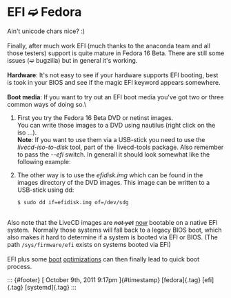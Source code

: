 EFI ➫ Fedora
============

Ain't unicode chars nice? :)\
\
Finally, after much work EFI (much thanks to the anaconda team and all
those testers) support is quite mature in Fedora 16 Beta. There are
still some issues (➫ bugzilla) but in general it's working.\
\
**Hardware**: It's not easy to see if your hardware supports EFI
booting, best is took in your BIOS and see if the magic EFI keyword
appears somewhere.\
\
**Boot media**: If you want to try out an EFI boot media you've got two
or three common ways of doing so.\

1.  First you try the Fedora 16 Beta DVD or netinst images.\
    You can write those images to a DVD using nautilus (right click on
    the iso ...).\
    **Note**: If you want to use them via a USB-stick you need to use
    the *livecd-iso-to-disk* tool, part of the  livecd-tools package.
    Also remember to pass the *--efi* switch. In generall it should look
    somewhat like the following example:
2.  The other way is to use the *efidisk.img* which can be found in the
    images directory of the DVD images. This image can be written to a
    USB-stick using dd:

        $ sudo dd if=efidisk.img of=/dev/sdg

\
Also note that the LiveCD images are ~~*not yet*~~
[now](http://dummdida.blogspot.com/2011/10/update-on-efi-and-fedora-16-live-images.html)
bootable on a native EFI system.  Normally those systems will fall back
to a legacy BIOS boot, which also makes it hard to determine if a system
is booted via EFI or BIOS. (The path `/sys/firmware/efi` exists on
systems booted via EFI)\
\
EFI plus some [boot](http://www.freedesktop.org/wiki/Software/systemd)
[optimizations](http://www.harald-hoyer.de/personal/blog/fedora-15-8-services-you-can-most-likely-disable)
can then finally lead to quick boot process.

::: {#footer}
[ October 9th, 2011 9:17pm ]{#timestamp} [fedora]{.tag} [efi]{.tag}
[systemd]{.tag}
:::
